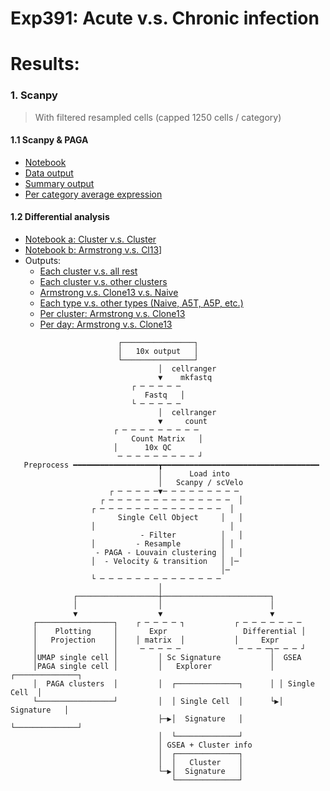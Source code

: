 
# Exp391: Acute v.s. Chronic infection

# Results:

### 1. Scanpy <br>
   > With filtered resampled cells (capped 1250 cells / category) <br>
   
   #### 1.1 Scanpy & PAGA 
   - [Notebook](0_Acute-Chronic/codes_local/1_0-0_SCANPY_PAGA_resampled.ipynb)
   - [Data output](0_Acute-Chronic/1_Scanpy/0_Scanpy_out_resampled/0_Acute-Chronic_paga/)
   - [Summary output](0_Acute-Chronic/1_Scanpy/0_Scanpy_out_resampled/0_sum/)
   - [Per category average expression](0_Acute-Chronic/1_Scanpy/0_Scanpy_out_resampled/1_avg_expr/)
   
   #### 1.2 Differential analysis
   - [Notebook a: Cluster v.s. Cluster](0_Acute-Chronic/codes_local/1_0-a_SCANPY_PAGA_resampled_DifferentialAnalysis_cluster-vs-cluster.ipynb)
   - [Notebook b: Armstrong v.s. Cl13](0_Acute-Chronic/codes_local/1_0-a_SCANPY_PAGA_resampled_DifferentialAnalysis_cluster-vs-cluster.ipynb)]
   - Outputs:
     - [Each cluster v.s. all rest](0_Acute-Chronic/1_Scanpy/0_Scanpy_out_resampled/2_DE/eachCluster_vs_All/)
     - [Each cluster v.s. other clusters](0_Acute-Chronic/1_Scanpy/0_Scanpy_out_resampled/2_DE/Cluster_vs_Cluster/)
     - [Armstrong v.s. Clone13 v.s. Naive](0_Acute-Chronic/1_Scanpy/0_Scanpy_out_resampled/2_DE/Arm_vs_Cl13/)
     - [Each type v.s. other types (Naive, A5T, A5P, etc.)](0_Acute-Chronic/1_Scanpy/0_Scanpy_out_resampled/2_DE/celltype_vs_celltype/)
     - [Per cluster: Armstrong v.s. Clone13](0_Acute-Chronic/1_Scanpy/0_Scanpy_out_resampled/2_DE/perCluster_Arm_vs_Cl13)
     - [Per day: Armstrong v.s. Clone13](0_Acute-Chronic/1_Scanpy/0_Scanpy_out_resampled/2_DE/perTimepoint_Arm_vs_Cl13/)

```                                                                      
                        ┌────────────────┐                                  
                        │   10x output   │                                  
                        └────────────────┘                                  
                                 │  cellranger                              
                                 ▼    mkfastq                               
                           ┌ ─ ─ ─ ─ ─                                      
                              Fastq   │                                     
                           └ ─ ─ ─ ─ ─                                      
                                 │  cellranger                              
                                 ▼     count                                
                       ┌ ─ ─ ─ ─ ─ ─ ─ ─ ─                                  
                           Count Matrix   │                                 
                       │      10x QC                                        
                        ─ ─ ─ ─ ─ ─ ─ ─ ─ ┘                                 
   Preprocess ━━━━━━━━━━━━━━━━━━━┳━━━━━━━━━━━━━━━━━━━━━━━━━━━━━━━━━━━       
                                 │      Load into                           
                                 │   Scanpy / scVelo                        
                      ┌ ─ ─ ─ ─ ─▼─ ─ ─ ─ ─ ─ ─ ─ ─                         
                    ┌ ─ ─ ─ ─ ─ ─ ─ ─ ─ ─ ─ ─ ─ ─  │                        
                  ┌ ─ ─ ─ ─ ─ ─ ─ ─ ─ ─ ─ ─ ─ ─  │                          
                        Single Cell Object     │   │                        
                  │                              │                          
                             - Filter          │   │                        
                  │         - Resample         │ │                         
                   - PAGA - Louvain clustering │   │                        
                  │  - Velocity & transition   │ │─                         
                                               │─                           
                  └ ─ ─ ─ ─ ─ ─ ─ ─ ─ ─ ─ ─ ─ ─                             
                                 │                      
              ┌──────────────────┼────────────────────────┐                 
              │                  │                        │                 
              ▼                  ▼                        ▼                 
     ┌─────────────────┐    ┌ ─ ─ ─ ─ ┐           ┌ ─ ─ ─ ─ ─ ─ ─           
     │    Plotting     │       Expr                 Differential │          
     │   Projection    │    │ matrix  │           │     Expr                
     │                 │     ─ ─ ─ ─ ─             ─ ─ ─ ─┐─ ─ ─ ┘          
     │UMAP single cell │         │ Sc Signature           │  GSEA           
     │PAGA single cell │         │   Explorer             │ ┌──────────────┐
     │  PAGA clusters  │         │  ┌──────────────┐      │ │ Single Cell  │
     └─────────────────┘         │  │ Single Cell  │      └▶│  Signature   │
                                 ├─▶│  Signature   │        └──────────────┘
                                 │  └──────────────┘                        
                                 │ GSEA + Cluster info                      
                                 │  ┌──────────────┐                        
                                 │  │   Cluster    │                        
                                 └─▶│  Signature   │                        
                                    └──────────────┘                        
```
